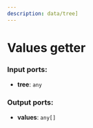 ```yaml
---
description: data/tree]
---
```


# Values getter

### Input ports:

* __tree__: `any`

### Output ports:

* __values__: `any[]`

